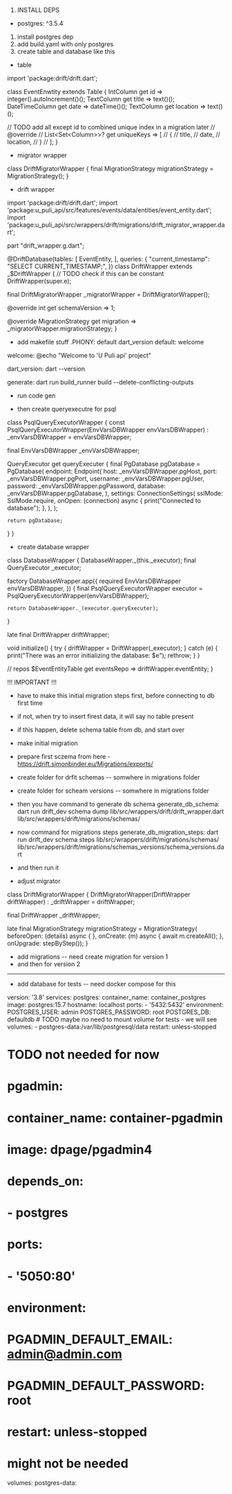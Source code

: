 1. INSTALL DEPS
+   postgres: ^3.5.4   
1. install postgres dep
2. add build.yaml with only postgres 
3. create table and database like this 
- table 

import 'package:drift/drift.dart';

class EventEnwtity extends Table {
  IntColumn get id => integer().autoIncrement()();
  TextColumn get title => text()();
  DateTimeColumn get date => dateTime()();
  TextColumn get location => text()();

  // TODO add all except id to combined unique index in a migration later
  // @override
  // List<Set<Column<Object>>>? get uniqueKeys => [
  //       {
  //         title,
  //         date,
  //         location,
  //       }
  //     ];
}

- migrator wrapper

class DriftMigratorWrapper {
  final MigrationStrategy migrationStrategy = MigrationStrategy();
}

- drift wrapper 

import 'package:drift/drift.dart';
import 'package:u_puli_api/src/features/events/data/entities/event_entity.dart';
import 'package:u_puli_api/src/wrappers/drift/migrations/drift_migrator_wrapper.dart';

part "drift_wrapper.g.dart";

@DriftDatabase(tables: [
  EventEntity,
], queries: {
  "current_timestamp": "SELECT CURRENT_TIMESTAMP;",
})
class DriftWrapper extends _$DriftWrapper {
  // TODO check if this can be constant
  DriftWrapper(super.e);

  final DriftMigratorWrapper _migratorWrapper = DriftMigratorWrapper();

  @override
  int get schemaVersion => 1;

  @override
  MigrationStrategy get migration => _migratorWrapper.migrationStrategy;
}

- add makefile stuff
.PHONY: default dart_version
default: welcome

welcome:
	@echo "Welcome to 'U Puli api' project"

dart_version: 
	dart --version

generate:
	dart run build_runner build --delete-conflicting-outputs

- run code gen

- then create queryexecutre for psql


class PsqlQueryExecutorWrapper {
  const PsqlQueryExecutorWrapper(EnvVarsDBWrapper envVarsDBWrapper)
      : _envVarsDBWrapper = envVarsDBWrapper;

  final EnvVarsDBWrapper _envVarsDBWrapper;

  QueryExecutor get queryExecuter {
    final PgDatabase pgDatabase = PgDatabase(
      endpoint: Endpoint(
        host: _envVarsDBWrapper.pgHost,
        port: _envVarsDBWrapper.pgPort,
        username: _envVarsDBWrapper.pgUser,
        password: _envVarsDBWrapper.pgPassword,
        database: _envVarsDBWrapper.pgDatabase,
      ),
      settings: ConnectionSettings(
        sslMode: SslMode.require,
        onOpen: (connection) async {
          print("Connected to database");
        },
      ),
    );

    return pgDatabase;
  }
}


- create database wrapper

class DatabaseWrapper {
  DatabaseWrapper._(this._executor);
  final QueryExecutor _executor;

  factory DatabaseWrapper.app({
    required EnvVarsDBWrapper envVarsDBWrapper,
  }) {
    final PsqlQueryExecutorWrapper executor =
        PsqlQueryExecutorWrapper(envVarsDBWrapper);

    return DatabaseWrapper._(executor.queryExecuter);
  }

  late final DriftWrapper driftWrapper;

  void initialize() {
    try {
      driftWrapper = DriftWrapper(_executor);
    } catch (e) {
      print("There was an error initializing the database: $e");
      rethrow;
    }
  }

  // repos
  $EventEntityTable get eventsRepo => driftWrapper.eventEntity;
}

!!! IMPORTANT !!!
- have to make this initial migration steps first, before connecting to db first time
- if not, when try to insert firest data, it will say no table present
- if this happen, delete schema table from db, and start over


- make initial migration
- prepare first sczema from here - https://drift.simonbinder.eu/Migrations/exports/
- create folder for drfit schemas 
-- somwhere in migrations folder
- create folder for scheam versions
-- somwhere in migrations folder

- then you have command to generate db schema
generate_db_schema:
	dart run drift_dev schema dump lib/src/wrappers/drift/drift_wrapper.dart lib/src/wrappers/drift/migrations/schemas/



- now command for migrations steps
generate_db_migration_steps: 
	dart run drift_dev schema steps lib/src/wrappers/drift/migrations/schemas/ lib/src/wrappers/drift/migrations/schemas_versions/schema_versions.dart

- and then run it


- adjust migrator

class DriftMigratorWrapper {
  DriftMigratorWrapper(DriftWrapper driftWrapper)
      : _driftWrapper = driftWrapper;

  final DriftWrapper _driftWrapper;

  late final MigrationStrategy migrationStrategy = MigrationStrategy(
      beforeOpen: (details) async {
      },
      onCreate: (m) async {
        await m.createAll();
      },
      onUpgrade: stepByStep());
}




- add migrations
-- need create migration for version 1
- and then for version 2


--------
- add database for tests
-- need docker compose for this

version: '3.8'
services:
  postgres:
    container_name: container_postgres
    image: postgres:15.7
    hostname: localhost
    ports:
      - '5432:5432'
    environment:
      POSTGRES_USER: admin
      POSTGRES_PASSWORD: root
      POSTGRES_DB: defaultdb
    # TODO maybe no need to mount volume for tests - we will see
    volumes:
      - postgres-data:/var/lib/postgresql/data
    restart: unless-stopped

# TODO not needed for now
# pgadmin:
#   container_name: container-pgadmin
#   image: dpage/pgadmin4
#   depends_on:
#     - postgres
#   ports:
#     - '5050:80'
#   environment:
#     PGADMIN_DEFAULT_EMAIL: admin@admin.com
#     PGADMIN_DEFAULT_PASSWORD: root
#   restart: unless-stopped

# might not be needed
volumes:
  postgres-data:
